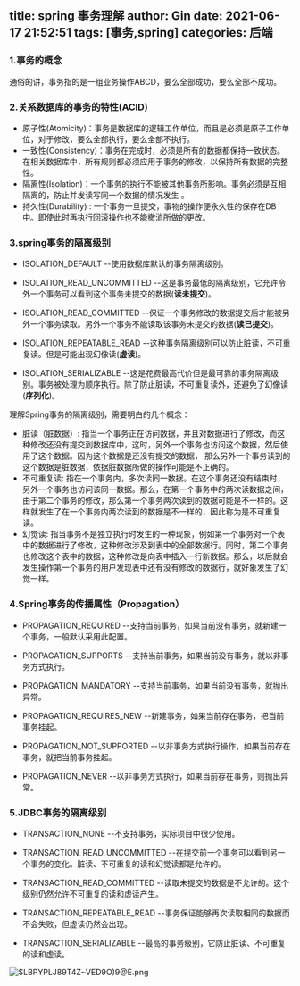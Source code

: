 title: spring 事务理解
author: Gin
date: 2021-06-17 21:52:51
tags: [事务,spring]
categories: 后端
---
### 1.事务的概念
 通俗的讲，事务指的是一组业务操作ABCD，要么全部成功，要么全部不成功。
### 2.关系数据库的事务的特性(ACID)
- 原子性(Atomicity)：事务是数据库的逻辑工作单位，而且是必须是原子工作单位，对于修改，要么全部执行，要么全部不执行。
- 一致性(Consistency)：事务在完成时，必须是所有的数据都保持一致状态。在相关数据库中，所有规则都必须应用于事务的修改，以保持所有数据的完整性。
- 隔离性(Isolation)：一个事务的执行不能被其他事务所影响。事务必须是互相隔离的，防止并发读写同一个数据的情况发生 。
- 持久性(Durability) : 一个事务一旦提交，事物的操作便永久性的保存在DB中。即使此时再执行回滚操作也不能撤消所做的更改。
### 3.spring事务的隔离级别

- ISOLATION_DEFAULT  --使用数据库默认的事务隔离级别。

 - ISOLATION_READ_UNCOMMITTED  --这是事务最低的隔离级别，它充许令外一个事务可以看到这个事务未提交的数据(**读未提交**)。

 - ISOLATION_READ_COMMITTED  --保证一个事务修改的数据提交后才能被另外一个事务读取。另外一个事务不能读取该事务未提交的数据(**读已提交**)。
 - ISOLATION_REPEATABLE_READ  --这种事务隔离级别可以防止脏读，不可重复读。但是可能出现幻像读(**虚读**)。

 - ISOLATION_SERIALIZABLE  --这是花费最高代价但是最可靠的事务隔离级别。事务被处理为顺序执行。除了防止脏读，不可重复读外，还避免了幻像读(**序列化**)。

理解Spring事务的隔离级别，需要明白的几个概念：
- 脏读（脏数据）: 指当一个事务正在访问数据，并且对数据进行了修改，而这种修改还没有提交到数据库中，这时，另外一个事务也访问这个数据，然后使用了这个数据。因为这个数据是还没有提交的数据， 那么另外一个事务读到的这个数据是脏数据，依据脏数据所做的操作可能是不正确的。
- 不可重复读: 指在一个事务内，多次读同一数据。在这个事务还没有结束时，另外一个事务也访问该同一数据。那么，在第一个事务中的两次读数据之间，由于第二个事务的修改，那么第一个事务两次读到的数据可能是不一样的。这样就发生了在一个事务内两次读到的数据是不一样的，因此称为是不可重复读。
- 幻觉读: 指当事务不是独立执行时发生的一种现象，例如第一个事务对一个表中的数据进行了修改，这种修改涉及到表中的全部数据行。同时，第二个事务也修改这个表中的数据，这种修改是向表中插入一行新数据。那么，以后就会发生操作第一个事务的用户发现表中还有没有修改的数据行，就好象发生了幻觉一样。
### 4.Spring事务的传播属性（Propagation）
- PROPAGATION_REQUIRED  --支持当前事务，如果当前没有事务，就新建一个事务，一般默认采用此配置。

- PROPAGATION_SUPPORTS  --支持当前事务，如果当前没有事务，就以非事务方式执行。

- PROPAGATION_MANDATORY  --支持当前事务，如果当前没有事务，就抛出异常。

- PROPAGATION_REQUIRES_NEW  --新建事务，如果当前存在事务，把当前事务挂起。

- PROPAGATION_NOT_SUPPORTED  --以非事务方式执行操作，如果当前存在事务，就把当前事务挂起。

- PROPAGATION_NEVER  --以非事务方式执行，如果当前存在事务，则抛出异常。
### 5.JDBC事务的隔离级别
- TRANSACTION_NONE  --不支持事务，实际项目中很少使用。

- TRANSACTION_READ_UNCOMMITTED  --在提交前一个事务可以看到另一个事务的变化。脏读、不可重复的读和幻觉读都是允许的。

- TRANSACTION_READ_COMMITTED  --读取未提交的数据是不允许的。这个级别仍然允许不可重复的读和虚读产生。

- TRANSACTION_REPEATABLE_READ  --事务保证能够再次读取相同的数据而不会失败，但虚读仍然会出现。

- TRANSACTION_SERIALIZABLE  --最高的事务级别，它防止脏读、不可重复的读和虚读。

![$LBPYPLJ89T4Z~VED9O)9@E.png](../../../../images/post-images/10224563-5d3e594331d0c758.png)
